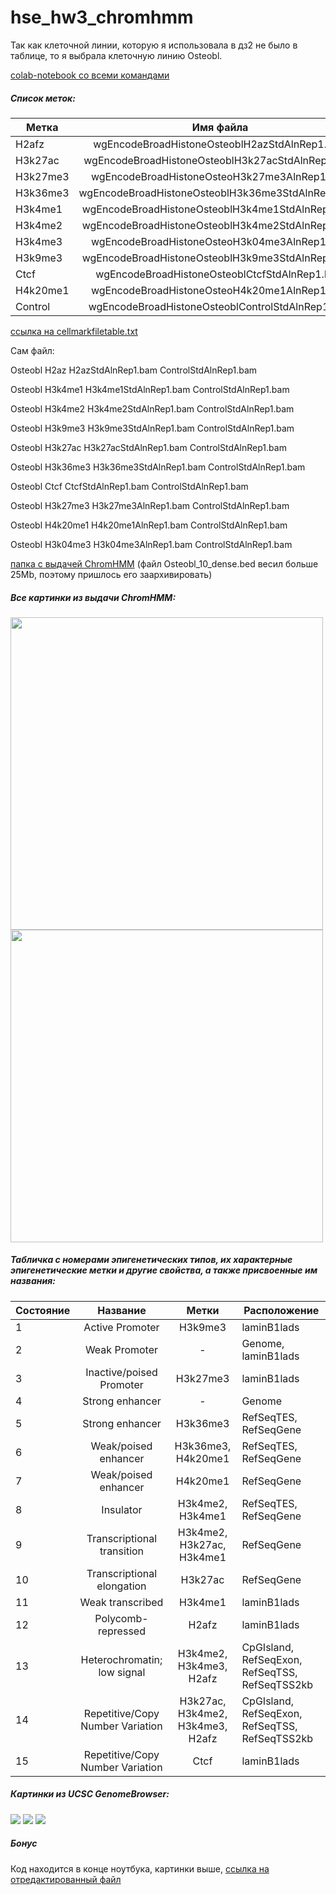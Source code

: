 # hse_hw3_chromhmm

Так как клеточной линии, которую я использовала в дз2 не было в таблице, то я выбрала клеточную линию Osteobl.

[colab-notebook со всеми командами](https://colab.research.google.com/drive/1vUVa9o7EZP6d-b6xrtaqpp1xyKqaaOWv?usp=sharing)

##### Список меток:

| Метка | Имя файла |
| ------------- |:------------------:|
| H2afz	| wgEncodeBroadHistoneOsteoblH2azStdAlnRep1.bam	|
|	H3k27ac	| wgEncodeBroadHistoneOsteoblH3k27acStdAlnRep1.bam	|
|	H3k27me3 | wgEncodeBroadHistoneOsteoH3k27me3AlnRep1.bam	|
|	H3k36me3	| wgEncodeBroadHistoneOsteoblH3k36me3StdAlnRep1.bam	|
|	H3k4me1	| wgEncodeBroadHistoneOsteoblH3k4me1StdAlnRep1.bam	|
|	H3k4me2	| wgEncodeBroadHistoneOsteoblH3k4me2StdAlnRep1.bam	|
| H3k4me3	| wgEncodeBroadHistoneOsteoH3k04me3AlnRep1.bam	|
|	H3k9me3	| wgEncodeBroadHistoneOsteoblH3k9me3StdAlnRep1.bam	|
|	Ctcf	| wgEncodeBroadHistoneOsteoblCtcfStdAlnRep1.bam	|
|	H4k20me1	| wgEncodeBroadHistoneOsteoH4k20me1AlnRep1.bam |
| Control | wgEncodeBroadHistoneOsteoblControlStdAlnRep1.bam |

[ссылка на cellmarkfiletable.txt](https://github.com/adriadar/hse_hw3_chromhmm/blob/main/cellmarkfiletable.txt)

Сам файл:

Osteobl	H2az	H2azStdAlnRep1.bam	ControlStdAlnRep1.bam

Osteobl	H3k4me1	H3k4me1StdAlnRep1.bam	ControlStdAlnRep1.bam

Osteobl	H3k4me2	H3k4me2StdAlnRep1.bam	ControlStdAlnRep1.bam

Osteobl	H3k9me3	H3k9me3StdAlnRep1.bam	ControlStdAlnRep1.bam

Osteobl	H3k27ac	H3k27acStdAlnRep1.bam	ControlStdAlnRep1.bam

Osteobl	H3k36me3	H3k36me3StdAlnRep1.bam	ControlStdAlnRep1.bam

Osteobl	Ctcf	CtcfStdAlnRep1.bam	ControlStdAlnRep1.bam

Osteobl	H3k27me3	H3k27me3AlnRep1.bam	ControlStdAlnRep1.bam

Osteobl	H4k20me1	H4k20me1AlnRep1.bam	ControlStdAlnRep1.bam

Osteobl       	H3k04me3	H3k04me3AlnRep1.bam	ControlStdAlnRep1.bam

[папка с выдачей ChromHMM](https://github.com/adriadar/hse_hw3_chromhmm/tree/main/ChromHMM_output) (файл Osteobl_10_dense.bed весил больше 25Mb, поэтому пришлось его заархивировать)

##### Все картинки из выдачи ChromHMM:

<img src=https://github.com/adriadar/hse_hw3_chromhmm/blob/main/ChromHMM_output/Osteobl_15_overlap.png width="500"> <img src=https://github.com/adriadar/hse_hw3_chromhmm/blob/main/ChromHMM_output/emissions_15.png width="500">

##### Табличка с номерами эпигенетических типов, их характерные эпигенетические метки и другие свойства, а также присвоенные им названия:
| Состояние | Название | Метки | Расположение |
| ------------- |:------------------:|:------------------:| ------------- |
| 1 | Active Promoter | H3k9me3	| laminB1lads	|
|	2 | Weak Promoter | -	| Genome, laminB1lads	|
|	3 | Inactive/poised Promoter | H3k27me3 | laminB1lads	|
|	4 | Strong enhancer | -	| Genome	|
|	5 |Strong enhancer | H3k36me3	| RefSeqTES, RefSeqGene	|
|	6 | Weak/poised enhancer | H3k36me3, H4k20me1	| RefSeqTES, RefSeqGene	|
| 7 | Weak/poised enhancer | H4k20me1		|  RefSeqGene	|
|	8 | Insulator | H3k4me2, H3k4me1	| RefSeqTES, RefSeqGene	|
|	9 | Transcriptional transition | H3k4me2, H3k27ac, H3k4me1	| RefSeqGene	|
|	10 | Transcriptional elongation | H3k27ac	| RefSeqGene |
|	11 | Weak transcribed | H3k4me1	| laminB1lads |
|	12 | Polycomb-repressed | H2afz	| laminB1lads |
|	13 | Heterochromatin; low signal | H3k4me2, H3k4me3, H2afz| CpGIsland, RefSeqExon, RefSeqTSS, RefSeqTSS2kb |
|	14 | Repetitive/Copy Number Variation | H3k27ac, H3k4me2, H3k4me3, H2afz| CpGIsland, RefSeqExon, RefSeqTSS, RefSeqTSS2kb |
|	15 | Repetitive/Copy Number Variation | Ctcf	| laminB1lads |

##### Картинки из UCSC GenomeBrowser:
<img src=https://github.com/adriadar/hse_hw3_chromhmm/blob/main/img/gen_browser_pic1.png>
<img src=https://github.com/adriadar/hse_hw3_chromhmm/blob/main/img/gen_browser_pic2.png>
<img src=https://github.com/adriadar/hse_hw3_chromhmm/blob/main/img/gen_browser_pic3.png>

##### Бонус

Код находится в конце ноутбука, картинки выше, [ссылка на отредактированный файл](https://github.com/adriadar/hse_hw3_chromhmm/blob/main/Osteobl_15_dense.zip)
